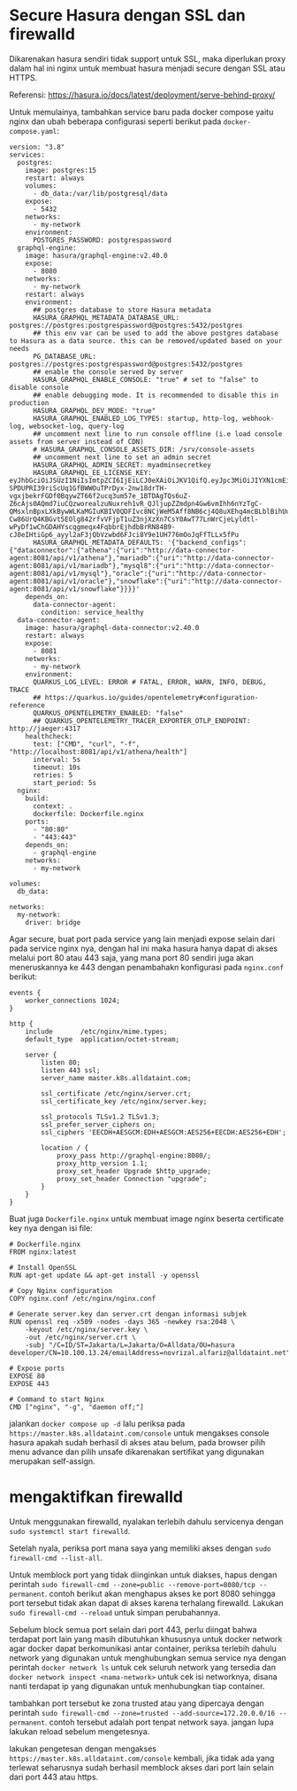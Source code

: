 # Secure Hasura dengan SSL dan firewalld

Dikarenakan hasura sendiri tidak support untuk SSL, maka diperlukan proxy dalam hal ini nginx untuk membuat hasura menjadi secure dengan SSL atau HTTPS.

Referensi: https://hasura.io/docs/latest/deployment/serve-behind-proxy/

Untuk memulainya, tambahkan service baru pada docker compose yaitu nginx dan ubah beberapa configurasi seperti berikut pada `docker-compose.yaml`:
```
version: "3.8"
services:
  postgres:
    image: postgres:15
    restart: always
    volumes:
      - db_data:/var/lib/postgresql/data
    expose:
      - 5432
    networks:
      - my-network
    environment:
      POSTGRES_PASSWORD: postgrespassword
  graphql-engine:
    image: hasura/graphql-engine:v2.40.0
    expose:
      - 8080
    networks:
      - my-network
    restart: always
    environment:
      ## postgres database to store Hasura metadata
      HASURA_GRAPHQL_METADATA_DATABASE_URL: postgres://postgres:postgrespassword@postgres:5432/postgres
      ## this env var can be used to add the above postgres database to Hasura as a data source. this can be removed/updated based on your needs
      PG_DATABASE_URL: postgres://postgres:postgrespassword@postgres:5432/postgres
      ## enable the console served by server
      HASURA_GRAPHQL_ENABLE_CONSOLE: "true" # set to "false" to disable console
      ## enable debugging mode. It is recommended to disable this in production
      HASURA_GRAPHQL_DEV_MODE: "true"
      HASURA_GRAPHQL_ENABLED_LOG_TYPES: startup, http-log, webhook-log, websocket-log, query-log
      ## uncomment next line to run console offline (i.e load console assets from server instead of CDN)
      # HASURA_GRAPHQL_CONSOLE_ASSETS_DIR: /srv/console-assets
      ## uncomment next line to set an admin secret
      HASURA_GRAPHQL_ADMIN_SECRET: myadminsecretkey
      HASURA_GRAPHQL_EE_LICENSE_KEY: eyJhbGciOiJSUzI1NiIsImtpZCI6IjEiLCJ0eXAiOiJKV1QifQ.eyJpc3MiOiJIYXN1cmEiLCJzdWIiOiJpbmRyYUBhbGxkYXRhaW50LmNvbSIsImV4cCI6MTc0MzQ2NTYwMCwiaWF0IjoxNzExOTk3Mzg5LCJqdGkiOiIwNjdmNzJlNC1hOGIwLTQwZWQtOTE3Zi1jYzQ2NzVhNWYwOGIiLCJsaWNlbnNlX2V4cF9hdCI6MTc0MzQ2NTYwMCwiZ3JhY2VfZXhwX2F0IjoxNzQzNDY1NjAwLCJsaWNlbnNlX3R5cGUiOiJ0cmlhbCJ9.JYICPbZKpFrcpjMhN_2I-SPDUPRI39riScUq1GfBWWOuTPrDyx-2nw18drTH-vgxjbekrFGDf0BqywZT66f2ucq3um57e_1BTDAgTQs6uZ-Z6cAjs0AQmd7iuCQzworealzuNuxreh1vR_QJljupZZmdpn4Gw6vmIhh6nYzTgC-QMsxlnBpxLXkBywWLKaMGIuKBIV0QDFIvc8NCjWeM5Aff8NB6cj4Q8uXEhq4mcBLblBihUuIaVXB8kTYQmHlQjx7jxzTLWa1tc1fsofKqZgvJlLHFgRi_ErHkM3KLsGE61Ntw9j8IaKhLOXengSuLn47DXjuXxmqmqIvRFpS_XPUG3pOQ-Cw86UrQ4KBGvt5EOlg842rfvVFjpT1uZ3njXzXn7CsY0AwT77LnWrCjeLyldtl-wPyDf1wChGDAHYscqgmeqx4FqbbrEjhdbBrRN84B9-cJ0eIHtiGp6_ayyl2aF3jQbVzwbd6FJci8Y9e1UH776mOoJqFfTLLx5fPu
      HASURA_GRAPHQL_METADATA_DEFAULTS: '{"backend_configs":{"dataconnector":{"athena":{"uri":"http://data-connector-agent:8081/api/v1/athena"},"mariadb":{"uri":"http://data-connector-agent:8081/api/v1/mariadb"},"mysql8":{"uri":"http://data-connector-agent:8081/api/v1/mysql"},"oracle":{"uri":"http://data-connector-agent:8081/api/v1/oracle"},"snowflake":{"uri":"http://data-connector-agent:8081/api/v1/snowflake"}}}}'
    depends_on:
      data-connector-agent:
        condition: service_healthy
  data-connector-agent:
    image: hasura/graphql-data-connector:v2.40.0
    restart: always
    expose:
      - 8081
    networks:
      - my-network
    environment:
      QUARKUS_LOG_LEVEL: ERROR # FATAL, ERROR, WARN, INFO, DEBUG, TRACE
      ## https://quarkus.io/guides/opentelemetry#configuration-reference
      QUARKUS_OPENTELEMETRY_ENABLED: "false"
      ## QUARKUS_OPENTELEMETRY_TRACER_EXPORTER_OTLP_ENDPOINT: http://jaeger:4317
    healthcheck:
      test: ["CMD", "curl", "-f", "http://localhost:8081/api/v1/athena/health"]
      interval: 5s
      timeout: 10s
      retries: 5
      start_period: 5s
  nginx:
    build:
      context: .
      dockerfile: Dockerfile.nginx
    ports:
      - "80:80"
      - "443:443"
    depends_on:
      - graphql-engine
    networks:
      - my-network

volumes:
  db_data:

networks:
  my-network:
    driver: bridge
```
Agar secure, buat port pada service yang lain menjadi expose selain dari pada service nginx nya, dengan hal ini maka hasura hanya dapat di akses melalui port 80 atau 443 saja, yang mana port 80 sendiri juga akan meneruskannya ke 443 dengan penambahakn konfigurasi pada `nginx.conf` berikut:

```
events {
    worker_connections 1024;
}

http {
    include       /etc/nginx/mime.types;
    default_type  application/octet-stream;

    server {
        listen 80;
        listen 443 ssl;
        server_name master.k8s.alldataint.com;

        ssl_certificate /etc/nginx/server.crt;
        ssl_certificate_key /etc/nginx/server.key;

        ssl_protocols TLSv1.2 TLSv1.3;
        ssl_prefer_server_ciphers on;
        ssl_ciphers 'EECDH+AESGCM:EDH+AESGCM:AES256+EECDH:AES256+EDH';

        location / {
            proxy_pass http://graphql-engine:8080/;
            proxy_http_version 1.1;
            proxy_set_header Upgrade $http_upgrade;
            proxy_set_header Connection "upgrade";
        }
    }
}
```

Buat juga `Dockerfile.nginx` untuk membuat image nginx beserta certificate key nya dengan isi file:

```
# Dockerfile.nginx
FROM nginx:latest

# Install OpenSSL
RUN apt-get update && apt-get install -y openssl

# Copy Nginx configuration
COPY nginx.conf /etc/nginx/nginx.conf

# Generate server.key dan server.crt dengan informasi subjek
RUN openssl req -x509 -nodes -days 365 -newkey rsa:2048 \
    -keyout /etc/nginx/server.key \
    -out /etc/nginx/server.crt \
    -subj "/C=ID/ST=Jakarta/L=Jakarta/O=Alldata/OU=hasura developer/CN=10.100.13.24/emailAddress=novrizal.alfariz@alldataint.net"

# Expose ports
EXPOSE 80
EXPOSE 443

# Command to start Nginx
CMD ["nginx", "-g", "daemon off;"]
```

jalankan `docker compose up -d` lalu periksa pada `https://master.k8s.alldataint.com/console` untuk mengakses console hasura apakah sudah berhasil di akses atau belum, pada browser pilih menu advance dan pilih unsafe dikarenakan sertifikat yang digunakan merupakan self-assign.

# mengaktifkan firewalld

Untuk menggunakan firewalld, nyalakan terlebih dahulu servicenya dengan `sudo systemctl start firewalld`.

Setelah nyala, periksa port mana saya yang memiliki akses dengan `sudo firewall-cmd --list-all`.

Untuk memblock port yang tidak diinginkan untuk diakses, hapus dengan perintah `sudo firewall-cmd --zone=public --remove-port=8080/tcp --permanent`. contoh berikut akan menghapus akses ke port 8080 sehingga port tersebut tidak akan dapat di akses karena terhalang firewalld. Lakukan `sudo firewall-cmd --reload` untuk simpan perubahannya.

Sebelum block semua port selain dari port 443, perlu diingat bahwa terdapat port lain yang masih dibutuhkan khususnya untuk docker network agar docker dapat berkomunikasi antar container, periksa terlebih dahulu network yang digunakan untuk menghubungkan semua service nya dengan perintah `docker network ls` untuk cek seluruh network yang tersedia dan `docker network inspect <nama-network>` untuk cek isi networknya, disana nanti terdapat ip yang digunakan untuk menhubungkan tiap container.

tambahkan port tersebut ke zona trusted atau yang dipercaya dengan perintah `sudo firewall-cmd --zone=trusted --add-source=172.20.0.0/16 --permanent`. contoh tersebut adalah port tenpat network saya. jangan lupa lakukan reload sebelum mengetesnya.

lakukan pengetesan dengan mengakses `https://master.k8s.alldataint.com/console` kembali, jika tidak ada yang terlewat seharusnya sudah berhasil memblock akses dari port lain selain dari port 443 atau https.





